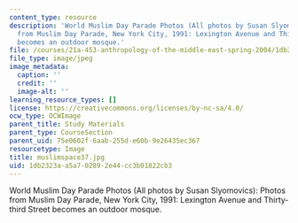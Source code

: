 ```yaml
---
content_type: resource
description: 'World Muslim Day Parade Photos (All photos by Susan Slyomovics): Photos
  from Muslim Day Parade, New York City, 1991: Lexington Avenue and Thirty-third Street
  becomes an outdoor mosque.'
file: /courses/21a-453-anthropology-of-the-middle-east-spring-2004/1db2323aa5a702892e44cc3b01822cb3_muslimspace37.jpg
file_type: image/jpeg
image_metadata:
  caption: ''
  credit: ''
  image-alt: ''
learning_resource_types: []
license: https://creativecommons.org/licenses/by-nc-sa/4.0/
ocw_type: OCWImage
parent_title: Study Materials
parent_type: CourseSection
parent_uid: 75e0602f-6aab-255d-e60b-9e26435ec367
resourcetype: Image
title: muslimspace37.jpg
uid: 1db2323a-a5a7-0289-2e44-cc3b01822cb3
---
```

World Muslim Day Parade Photos (All photos by Susan Slyomovics): Photos from Muslim Day Parade, New York City, 1991: Lexington Avenue and Thirty-third Street becomes an outdoor mosque.